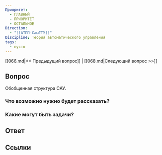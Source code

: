 ```yaml
---
Приоритет:
  - ГЛАВНЫЙ
  - ПРИОРИТЕТ
  - ОСТАЛЬНОЕ
Direction:
  - "[[АТПП-СамГТУ]]" 
Discipline: Теория автоматического управления 
tags:
  - пусто
---
```

[[066.md|<< Предыдущий вопрос]] | [[068.md|Следующий вопрос >>]]
## Вопрос

Обобщенная структура САУ.

### Что возможно нужно будет рассказать?

### Какие могут быть задачи?

## Ответ

## Ссылки
